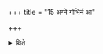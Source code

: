 +++
title = "15 अग्ने गोभिर्न आ"

+++

<details><summary>थिते</summary>

अग्ने गोभिर्न आ गहीत्युपहोमाः १५
</details>

